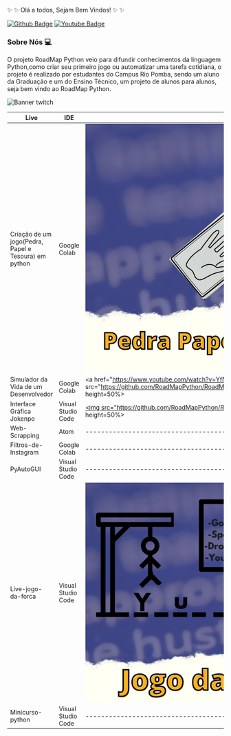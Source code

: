 :sparkles: :sparkles:  Olá a todos, Sejam Bem Vindos!  :sparkles: :sparkles:

[![Github Badge](https://img.shields.io/badge/-Github-000?style=flat-square&logo=Github&logoColor=white&link=https://github.com/RoadMapPython)](https://github.com/RoadMapPython)
[![Youtube Badge](https://img.shields.io/badge/-YouTube-ff0000?style=flat-square&labelColor=ff0000&logo=youtube&logoColor=white&link=https://www.youtube.com/c/DACCIFSudesteMG/featured)](https://www.youtube.com/c/DACCIFSudesteMG/featured) 

### Sobre Nós :computer:
O projeto RoadMap Python veio para difundir conhecimentos da linguagem Python,como criar seu primeiro jogo ou automatizar uma tarefa cotidiana, o projeto é realizado por estudantes do Campus Rio Pomba, sendo um aluno da Graduação e um do Ensino Técnico, um projeto de alunos para alunos, seja bem vindo ao RoadMap Python.

![Banner twitch](https://user-images.githubusercontent.com/89279642/146934287-fc0a0100-b6aa-46bf-917d-097346e009ad.png)

| Live | IDE | Link do Vídeo |
|--- |--- |--- |
| Criação de um jogo(Pedra, Papel e Tesoura) em python | Google Colab |<a href="https://www.youtube.com/watch?v=ol3LQBA2hDk "><img src="https://github.com/RoadMapPython/RoadMapPython/blob/1c367f2a29f54eba333b65c221188f195a5da4ae/1.png" ></a> |
| Simulador da Vida de um Desenvolvedor | Google Colab | <a href="https://www.youtube.com/watch?v=YfMynyYCaas ><img src="https://github.com/RoadMapPython/RoadMapPython/blob/df55db1f793609e4662397edc6163ffb60bbe5cc/Simulador%20da%20vida%20de%20um%20desemvolvedor.png"width=70% height=50%></a> |
| Interface Gráfica Jokenpo | Visual Studio Code |<a href=" https://www.youtube.com/watch?v=1LpHxmqU4AE "><img src="https://github.com/RoadMapPython/RoadMapPython/blob/df55db1f793609e4662397edc6163ffb60bbe5cc/Interface%20gr%C3%A1fica%20jokenpo.png"width=70% height=50%></a> |
| Web-Scrapping | Atom | ------------------------------------------------------------- |
| Filtros-de-Instagram | Google Colab | ---------------------------------------------- |
| PyAutoGUI | Visual Studio Code | ----------------------------------------------------|
| Live-jogo-da-forca | Visual Studio Code |<a href="https://www.youtube.com/watch?v=RqSXq9Yfd7o  "><img src="https://github.com/RoadMapPython/RoadMapPython/blob/df55db1f793609e4662397edc6163ffb60bbe5cc/Jogo%20da%20forca.png" width=70% height=50%></a> |
| Minicurso-python| Visual Studio Code | -----------------------------------------------|
